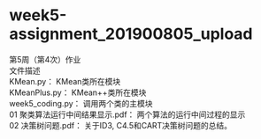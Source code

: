 # week5-assignment_201900805_upload
第5周（第4次）作业  
文件描述  
    KMean.py： KMean类所在模块  
    KMeanPlus.py： KMean++类所在模块  
    week5_coding.py：  调用两个类的主模块  
    01 聚类算法运行中间结果显示.pdf：   两个算法的运行中间过程的显示  
    02 决策树问题.pdf：  关于ID3, C4.5和CART决策树问题的总结。  
